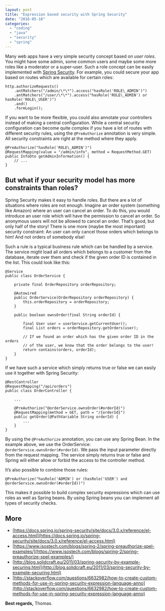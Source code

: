 ```yaml
---
layout: post
title: "Expression based security with Spring Security"
date: "2016-05-18"
categories: 
  - "coding"
  - "java"
  - "security"
  - "spring"
---
```


Many web apps have a very simple security concept based on _user roles_. You might have some admin, some common users and maybe some more roles like a moderator or a super-user. Such a role concept can be easily implemented with [Spring Security](http://projects.spring.io/spring-security/). For example, you could secure your app based on routes which are available for certain roles:

    http.authorizeRequests()
        .antMatchers("/admin/\*\*").access("hasRole('ROLE\_ADMIN')")
        .antMatchers("/user/\*\*").access("hasRole('ROLE\_ADMIN') or hasRole('ROLE\_USER')")
        .and()
        .formLogin();

If you want to be more flexible, you could also annotate your controllers instead of making a central configuration. While a central security configuration can become quite complex if you have a lot of routes with different security rules, using the `@PreAuthorize` annotation is very simple. All security constraints are right at the method where they apply.
    
    @PreAuthorize("hasRole('ROLE\_ADMIN')")
    @RequestMapping(value = "/admin/info", method = RequestMethod.GET)
    public InfoDto getAdminInformation() {
        // ...
    }

## But what if your security model has more constraints than roles?

Spring Security makes it easy to handle roles. But there are a lot of situations where roles are not enough. Imagine an order system (something like Amazon) where an user can cancel an order. To do this, you would introduce an user role which will have the permission to cancel an order. So anonymous users will not be allowed to cancel an order. That’s good, but only half of the story! There is one more (maybe the most important) security constraint: An user can only cancel those orders which belongs to him! And not orders of somebody else!

Such a rule is a typical business rule which can be handled by a service. The service might load all orders which belongs to a customer from the database, iterate over them and check if the given order ID is contained in the list. This could look like this:

    @Service
    public class OrderService {
     
        private final OrderRepository orderRepository;
     
        @Autowired
        public OrderService(OrderRepository orderRepository) {
            this.orderRepository = orderRepository;
        }
     
        public boolean ownsOrder(final String orderId) {
     
            final User user = userService.getCurrentUser();
            final List orders = orderRepository.getOrders(user);
     
            // If we found an order which has the given order ID in the orders
            // of the user, we know that the order belongs to the user!
            return contains(orders, orderId);
        }
    } 

If we have such a service which simply returns true or false we can easily use it together with Spring Security:

    @RestController
    @RequestMapping("/api/orders")
    public class OrderController {
     
        ...
     
        @PreAuthorize("@orderService.ownsOrder(#orderId)")
        @RequestMapping(method = GET, path = "/{orderId}")
        public getOrder(@PathVariable String orderId) {
            ...
        }
    }

By using the `@PreAuthorize` annotation, you can use any Spring Bean. In the example above, we use the OrderService: `@orderService.ownsOrder(#orderId)`. We pass the input parameter directly from the request mapping. The service simply returns true or false and Spring will either allow or forbid the access to the controller method.

It’s also possible to combine those rules:

    @PreAuthorize("hasRole('ADMIN') or (hasRole('USER') and @orderService.ownsOrder(#orderId))")

This makes it possible to build complex security expressions which can use roles as well as Spring beans. By using Spring beans you can implement all types of security checks.

## More

- [https://docs.spring.io/spring-security/site/docs/3.0.x/reference/el-access.html](https://docs.spring.io/spring-security/site/docs/3.0.x/reference/el-access.html)
- [https://www.isostech.com/blogs/spring-2/spring-preauthorize-spel-examples/](https://www.isostech.com/blogs/spring-2/spring-preauthorize-spel-examples/)
- [http://blog.solidcraft.eu/2011/03/spring-security-by-example-securing.html](http://blog.solidcraft.eu/2011/03/spring-security-by-example-securing.html)
- [http://stackoverflow.com/questions/6632982/how-to-create-custom-methods-for-use-in-spring-security-expression-language-anno](http://stackoverflow.com/questions/6632982/how-to-create-custom-methods-for-use-in-spring-security-expression-language-anno)

**Best regards,** Thomas.
